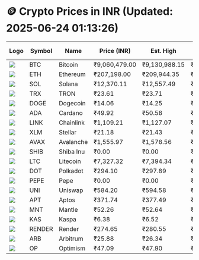 # 🪙 Crypto Prices in INR (Updated: 2025-06-24 01:13:26)

| Logo | Symbol | Name       | Price (INR) | Est. High | Est. Low | Gross Profit | Fees | Net Profit | ROI % |
|------|--------|------------|-------------|-----------|----------|---------------|------|-------------|--------|
| ![](https://coin-images.coingecko.com/coins/images/1/large/bitcoin.png?1696501400) | BTC    | Bitcoin    | ₹9,060,479.00 | ₹9,130,988.15 | ₹8,989,969.85 | ₹1,568.62 | ₹200.00 | ₹1,368.62 | 1.37% |
| ![](https://coin-images.coingecko.com/coins/images/279/large/ethereum.png?1696501628) | ETH    | Ethereum   | ₹207,198.00 | ₹209,944.35 | ₹204,451.65 | ₹2,686.55 | ₹200.00 | ₹2,486.55 | 2.49% |
| ![](https://coin-images.coingecko.com/coins/images/4128/large/solana.png?1718769756) | SOL    | Solana     | ₹12,370.11 | ₹12,557.49 | ₹12,182.73 | ₹3,076.08 | ₹200.00 | ₹2,876.08 | 2.88% |
| ![](https://coin-images.coingecko.com/coins/images/1094/large/tron-logo.png?1696502193) | TRX    | TRON       | ₹23.61 | ₹23.71 | ₹23.51 | ₹880.61 | ₹200.00 | ₹680.61 | 0.68% |
| ![](https://coin-images.coingecko.com/coins/images/5/large/dogecoin.png?1696501409) | DOGE   | Dogecoin   | ₹14.06 | ₹14.25 | ₹13.87 | ₹2,747.03 | ₹200.00 | ₹2,547.03 | 2.55% |
| ![](https://coin-images.coingecko.com/coins/images/975/large/cardano.png?1696502090) | ADA    | Cardano    | ₹49.92 | ₹50.58 | ₹49.26 | ₹2,667.32 | ₹200.00 | ₹2,467.32 | 2.47% |
| ![](https://coin-images.coingecko.com/coins/images/877/large/chainlink-new-logo.png?1696502009) | LINK   | Chainlink  | ₹1,109.21 | ₹1,127.07 | ₹1,091.35 | ₹3,273.66 | ₹200.00 | ₹3,073.66 | 3.07% |
| ![](https://coin-images.coingecko.com/coins/images/100/large/fmpFRHHQ_400x400.jpg?1735231350) | XLM    | Stellar    | ₹21.18 | ₹21.43 | ₹20.93 | ₹2,408.26 | ₹200.00 | ₹2,208.26 | 2.21% |
| ![](https://coin-images.coingecko.com/coins/images/12559/large/Avalanche_Circle_RedWhite_Trans.png?1696512369) | AVAX   | Avalanche  | ₹1,555.97 | ₹1,578.56 | ₹1,533.38 | ₹2,947.03 | ₹200.00 | ₹2,747.03 | 2.75% |
| ![](https://coin-images.coingecko.com/coins/images/11939/large/shiba.png?1696511800) | SHIB   | Shiba Inu  | ₹0.00 | ₹0.00 | ₹0.00 | ₹2,630.53 | ₹200.00 | ₹2,430.53 | 2.43% |
| ![](https://coin-images.coingecko.com/coins/images/2/large/litecoin.png?1696501400) | LTC    | Litecoin   | ₹7,327.32 | ₹7,394.34 | ₹7,260.30 | ₹1,846.29 | ₹200.00 | ₹1,646.29 | 1.65% |
| ![](https://coin-images.coingecko.com/coins/images/12171/large/polkadot.png?1696512008) | DOT    | Polkadot   | ₹294.10 | ₹297.89 | ₹290.31 | ₹2,612.40 | ₹200.00 | ₹2,412.40 | 2.41% |
| ![](https://coin-images.coingecko.com/coins/images/29850/large/pepe-token.jpeg?1696528776) | PEPE   | Pepe       | ₹0.00 | ₹0.00 | ₹0.00 | ₹3,699.54 | ₹200.00 | ₹3,499.54 | 3.50% |
| ![](https://coin-images.coingecko.com/coins/images/12504/large/uniswap-logo.png?1720676669) | UNI    | Uniswap    | ₹584.20 | ₹594.58 | ₹573.82 | ₹3,619.46 | ₹200.00 | ₹3,419.46 | 3.42% |
| ![](https://coin-images.coingecko.com/coins/images/26455/large/aptos_round.png?1696525528) | APT    | Aptos      | ₹371.74 | ₹377.49 | ₹365.99 | ₹3,140.22 | ₹200.00 | ₹2,940.22 | 2.94% |
| ![](https://coin-images.coingecko.com/coins/images/30980/large/Mantle-Logo-mark.png?1739213200) | MNT    | Mantle     | ₹52.26 | ₹52.64 | ₹51.88 | ₹1,451.33 | ₹200.00 | ₹1,251.33 | 1.25% |
| ![](https://coin-images.coingecko.com/coins/images/25751/large/kaspa-icon-exchanges.png?1696524837) | KAS    | Kaspa      | ₹6.38 | ₹6.52 | ₹6.24 | ₹4,372.55 | ₹200.00 | ₹4,172.55 | 4.17% |
| ![](https://coin-images.coingecko.com/coins/images/11636/large/rndr.png?1696511529) | RENDER | Render     | ₹274.65 | ₹280.55 | ₹268.75 | ₹4,390.32 | ₹200.00 | ₹4,190.32 | 4.19% |
| ![](https://coin-images.coingecko.com/coins/images/16547/large/arb.jpg?1721358242) | ARB    | Arbitrum   | ₹25.88 | ₹26.34 | ₹25.41 | ₹3,659.26 | ₹200.00 | ₹3,459.26 | 3.46% |
| ![](https://coin-images.coingecko.com/coins/images/25244/large/Optimism.png?1696524385) | OP     | Optimism   | ₹47.09 | ₹47.90 | ₹46.28 | ₹3,507.03 | ₹200.00 | ₹3,307.03 | 3.31% |
